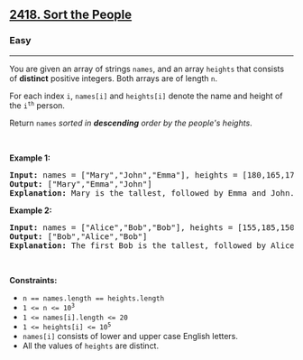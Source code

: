 <h2><a href="https://leetcode.com/problems/sort-the-people/">2418. Sort the People</a></h2><h3>Easy</h3><hr><div><p>You are given an array of strings <code>names</code>, and an array <code>heights</code> that consists of <strong>distinct</strong> <span class="wiseone-analysis-result wiseone-analysis-result-entity">positive integers</span>. Both arrays are of length <code>n</code>.</p>

<p>For each index <code>i</code>, <code>names[i]</code> and <code>heights[i]</code> denote the name and height of the <code>i<sup>th</sup></code> person.</p>

<p>Return <code>names</code><em> sorted in <strong>descending</strong> order by the people's heights</em>.</p>

<p>&nbsp;</p>
<p><strong class="example">Example 1:</strong></p>

<pre><strong>Input:</strong> names = ["Mary","John","Emma"], heights = [180,165,170]
<strong>Output:</strong> ["Mary","Emma","John"]
<strong>Explanation:</strong> Mary is the tallest, followed by Emma and John.
</pre>

<p><strong class="example">Example 2:</strong></p>

<pre><strong>Input:</strong> names = ["Alice","Bob","Bob"], heights = [155,185,150]
<strong>Output:</strong> ["Bob","Alice","Bob"]
<strong>Explanation:</strong> The first Bob is the tallest, followed by Alice and the second Bob.
</pre>

<p>&nbsp;</p>
<p><strong>Constraints:</strong></p>

<ul>
	<li><code>n == names.length == heights.length</code></li>
	<li><code>1 &lt;= n &lt;= 10<sup>3</sup></code></li>
	<li><code>1 &lt;= names[i].length &lt;= 20</code></li>
	<li><code>1 &lt;= heights[i] &lt;= 10<sup>5</sup></code></li>
	<li><code>names[i]</code> consists of lower and <span class="wiseone-analysis-result wiseone-analysis-result-entity">upper case</span> English letters.</li>
	<li>All the values of <code>heights</code> are distinct.</li>
</ul>
</div>